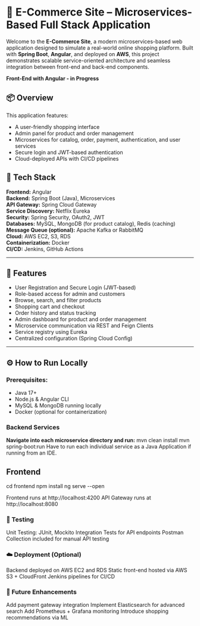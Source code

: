 # 🛒 E-Commerce Site – Microservices-Based Full Stack Application

Welcome to the **E-Commerce Site**, a modern microservices-based web application designed to simulate a real-world online shopping platform. Built with **Spring Boot**, **Angular**, and deployed on **AWS**, this project demonstrates scalable service-oriented architecture and seamless integration between front-end and back-end components.


**Front-End with Angular - in Progress**

## 📦 Overview

This application features:
- A user-friendly shopping interface
- Admin panel for product and order management
- Microservices for catalog, order, payment, authentication, and user services
- Secure login and JWT-based authentication
- Cloud-deployed APIs with CI/CD pipelines

## 🚀 Tech Stack

**Frontend:** Angular  
**Backend:** Spring Boot (Java), Microservices  
**API Gateway:** Spring Cloud Gateway  
**Service Discovery:** Netflix Eureka  
**Security:** Spring Security, OAuth2, JWT  
**Databases:** MySQL, MongoDB (for product catalog), Redis (caching)  
**Message Queue (optional):** Apache Kafka or RabbitMQ  
**Cloud:** AWS EC2, S3, RDS  
**Containerization:** Docker  
**CI/CD:** Jenkins, GitHub Actions

---

## 🔐 Features

- User Registration and Secure Login (JWT-based)
- Role-based access for admin and customers
- Browse, search, and filter products
- Shopping cart and checkout
- Order history and status tracking
- Admin dashboard for product and order management
- Microservice communication via REST and Feign Clients
- Service registry using Eureka
- Centralized configuration (Spring Cloud Config)

---

## ⚙️ How to Run Locally

### Prerequisites:
- Java 17+
- Node.js & Angular CLI
- MySQL & MongoDB running locally
- Docker (optional for containerization)

### Backend Services

**Navigate into each microservice directory and run:**
mvn clean install
mvn spring-boot:run
Have to run each individual service as a Java Application if running from an IDE.

## Frontend
cd frontend
npm install
ng serve --open

Frontend runs at http://localhost:4200
API Gateway runs at http://localhost:8080

### 🧪 Testing

Unit Testing: JUnit, Mockito
Integration Tests for API endpoints
Postman Collection included for manual API testing

### ☁️ Deployment (Optional)
Backend deployed on AWS EC2 and RDS
Static front-end hosted via AWS S3 + CloudFront
Jenkins pipelines for CI/CD

### 📄 Future Enhancements
Add payment gateway integration
Implement Elasticsearch for advanced search
Add Prometheus + Grafana monitoring
Introduce shopping recommendations via ML
